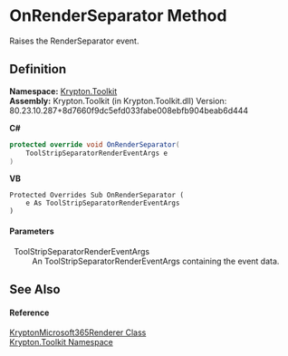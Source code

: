 # OnRenderSeparator Method


Raises the RenderSeparator event.



## Definition
**Namespace:** <a href="79d2eac2-21f4-54ff-7552-b20c33c30600.md">Krypton.Toolkit</a>  
**Assembly:** Krypton.Toolkit (in Krypton.Toolkit.dll) Version: 80.23.10.287+8d7660f9dc5efd033fabe008ebfb904beab6d444

**C#**
``` C#
protected override void OnRenderSeparator(
	ToolStripSeparatorRenderEventArgs e
)
```
**VB**
``` VB
Protected Overrides Sub OnRenderSeparator ( 
	e As ToolStripSeparatorRenderEventArgs
)
```



#### Parameters
<dl><dt>  ToolStripSeparatorRenderEventArgs</dt><dd>An ToolStripSeparatorRenderEventArgs containing the event data.</dd></dl>

## See Also


#### Reference
<a href="489d08f2-3d9d-2dfb-4805-8fb751943324.md">KryptonMicrosoft365Renderer Class</a>  
<a href="79d2eac2-21f4-54ff-7552-b20c33c30600.md">Krypton.Toolkit Namespace</a>  

